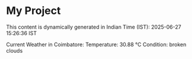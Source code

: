 # My Project

This content is dynamically generated in Indian Time (IST): 2025-06-27 15:26:36 IST


Current Weather in Coimbatore:
Temperature: 30.88 °C
Condition: broken clouds

